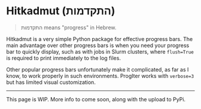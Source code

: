 # Hitkadmut (התקדמות)

> התקדמות means "progress" in Hebrew.

Hitkadmut is a very simple Python package for effective progress bars. The main advantage over other progress bars is when you need your progress bar to quickly display, such as with jobs in Slurm clusters, where `flush=True` is required to print immediately to the log files.

Other popular progress bars unfortunately make it complicated, as far as I know, to work properly in such environments. ProgIter works with `verbose=3` but has limited visual customization.

---

This page is WIP. More info to come soon, along with the upload to PyPi.
